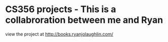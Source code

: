 # CS356 projects - This is a collabroration between me and Ryan
view the project at http://books.ryanjolaughlin.com/ 
